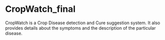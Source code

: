 # CropWatch_final
CropWatch is a Crop Disease detection and Cure suggestion system. It also provides details about the symptoms and the description of the particular disease.
